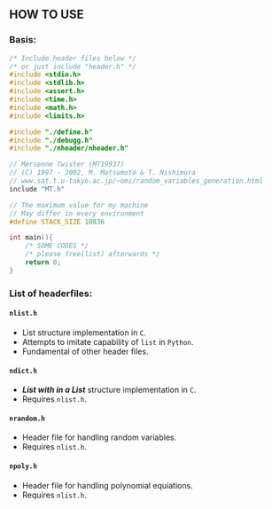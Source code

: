 ## HOW TO USE

### Basis:
```C
/* Include header files below */
/* or just include "header.h" */
#include <stdio.h>
#include <stdlib.h>
#include <assert.h>
#include <time.h>
#include <math.h>
#include <limits.h>

#include "./define.h"
#include "./debugg.h"
#include "./nheader/nheader.h"

// Mersenne Twister (MT19937)
// (C) 1997 - 2002, M. Matsumoto & T. Nishimura
// www.sat.t.u-tokyo.ac.jp/~omi/random_variables_generation.html
include "MT.h"

// The maximum value for my machine
// May differ in every environment
#define STACK_SIZE 10836

int main(){
	/* SOME CODES */
	/* please free(list) afterwards */
	return 0;
}
```

### List of headerfiles:

#### `nlist.h`

- List structure implementation in `C`. 
- Attempts to imitate capability of `list` in `Python`.
- Fundamental of other header files.

#### `ndict.h`

- ___List with in a List___ structure implementation in `C`. 
- Requires `nlist.h`.

#### `nrandom.h`

- Header file for handling random variables.
- Requires `nlist.h`.

#### `npoly.h`

- Header file for handling polynomial equiations.
- Requires `nlist.h`.